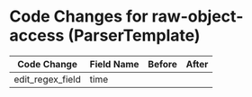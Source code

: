 # Code Changes for raw-object-access (ParserTemplate)

| Code Change | Field Name | Before | After |
|-------------|------------|--------|-------|
| edit_regex_field | time |  |  |